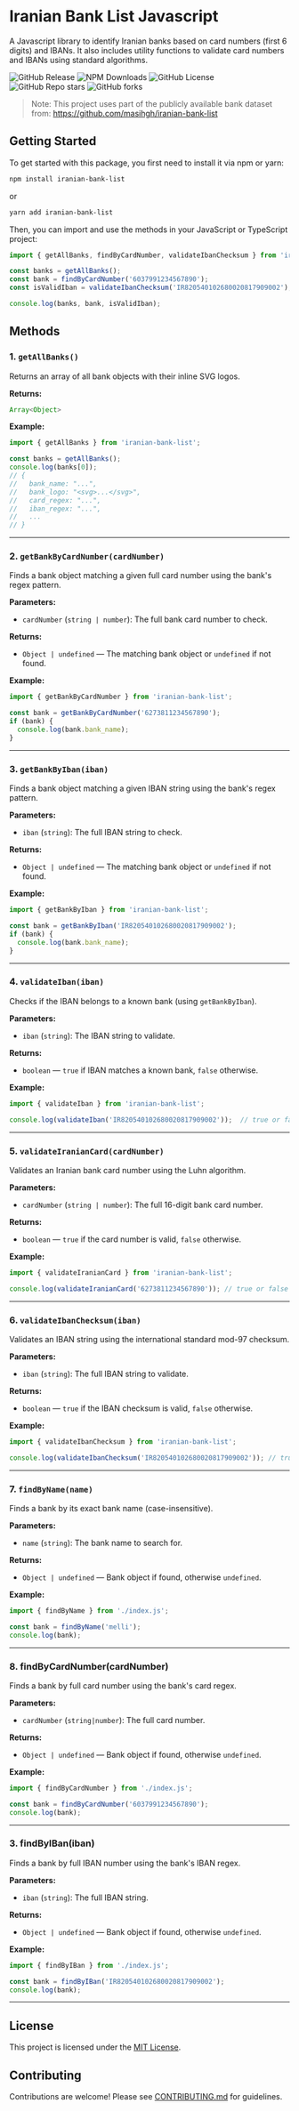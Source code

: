# Iranian Bank List Javascript

A Javascript library to identify Iranian banks based on card numbers (first 6 digits) and IBANs. It also includes utility functions to validate card numbers and IBANs using standard algorithms.

![GitHub Release](https://img.shields.io/github/v/release/masihgh/iranian-bank-list-js)
![NPM Downloads](https://img.shields.io/npm/d18m/iranian-bank-list?color=red)
![GitHub License](https://img.shields.io/github/license/masihgh/iranian-bank-list-js)
![GitHub Repo stars](https://img.shields.io/github/stars/masihgh/iranian-bank-list-js)
![GitHub forks](https://img.shields.io/github/forks/masihgh/iranian-bank-list-js)

> Note: This project uses part of the publicly available bank dataset from: <https://github.com/masihgh/iranian-bank-list>

## Getting Started

To get started with this package, you first need to install it via npm or yarn:

```bash
npm install iranian-bank-list
```

or

```bash
yarn add iranian-bank-list
```

Then, you can import and use the methods in your JavaScript or TypeScript project:

```js
import { getAllBanks, findByCardNumber, validateIbanChecksum } from 'iranian-bank-list';

const banks = getAllBanks();
const bank = findByCardNumber('6037991234567890');
const isValidIban = validateIbanChecksum('IR820540102680020817909002');

console.log(banks, bank, isValidIban);
```

## Methods

### 1. `getAllBanks()`

Returns an array of all bank objects with their inline SVG logos.

**Returns:**

```js
Array<Object>
```

**Example:**

```js
import { getAllBanks } from 'iranian-bank-list';

const banks = getAllBanks();
console.log(banks[0]);
// {
//   bank_name: "...",
//   bank_logo: "<svg>...</svg>",
//   card_regex: "...",
//   iban_regex: "...",
//   ...
// }
```

---

### 2. `getBankByCardNumber(cardNumber)`

Finds a bank object matching a given full card number using the bank's regex pattern.

**Parameters:**

- `cardNumber` (`string | number`): The full bank card number to check.

**Returns:**

- `Object | undefined` — The matching bank object or `undefined` if not found.

**Example:**

```js
import { getBankByCardNumber } from 'iranian-bank-list';

const bank = getBankByCardNumber('6273811234567890');
if (bank) {
  console.log(bank.bank_name);
}
```

---

### 3. `getBankByIban(iban)`

Finds a bank object matching a given IBAN string using the bank's regex pattern.

**Parameters:**

- `iban` (`string`): The full IBAN string to check.

**Returns:**

- `Object | undefined` — The matching bank object or `undefined` if not found.

**Example:**

```js
import { getBankByIban } from 'iranian-bank-list';

const bank = getBankByIban('IR820540102680020817909002');
if (bank) {
  console.log(bank.bank_name);
}
```

---

### 4. `validateIban(iban)`

Checks if the IBAN belongs to a known bank (using `getBankByIban`).

**Parameters:**

- `iban` (`string`): The IBAN string to validate.

**Returns:**

- `boolean` — `true` if IBAN matches a known bank, `false` otherwise.

**Example:**

```js
import { validateIban } from 'iranian-bank-list';

console.log(validateIban('IR820540102680020817909002'));  // true or false
```

---

### 5. `validateIranianCard(cardNumber)`

Validates an Iranian bank card number using the Luhn algorithm.

**Parameters:**

- `cardNumber` (`string | number`): The full 16-digit bank card number.

**Returns:**

- `boolean` — `true` if the card number is valid, `false` otherwise.

**Example:**

```js
import { validateIranianCard } from 'iranian-bank-list';

console.log(validateIranianCard('6273811234567890')); // true or false
```

---

### 6. `validateIbanChecksum(iban)`

Validates an IBAN string using the international standard mod-97 checksum.

**Parameters:**

- `iban` (`string`): The full IBAN string to validate.

**Returns:**

- `boolean` — `true` if the IBAN checksum is valid, `false` otherwise.

**Example:**

```js
import { validateIbanChecksum } from 'iranian-bank-list';

console.log(validateIbanChecksum('IR820540102680020817909002')); // true or false
```

---

### 7. `findByName(name)`

Finds a bank by its exact bank name (case-insensitive).

**Parameters:**

- `name` (`string`): The bank name to search for.

**Returns:**

- `Object | undefined` — Bank object if found, otherwise `undefined`.

**Example:**

```js
import { findByName } from './index.js';

const bank = findByName('melli');
console.log(bank);
```

---

### 8. findByCardNumber(cardNumber)

Finds a bank by full card number using the bank's card regex.

**Parameters:**

- `cardNumber` (`string|number`): The full card number.

**Returns:**

- `Object | undefined` — Bank object if found, otherwise `undefined`.

**Example:**

```js
import { findByCardNumber } from './index.js';

const bank = findByCardNumber('6037991234567890');
console.log(bank);
```

---

### 3. findByIBan(iban)

Finds a bank by full IBAN number using the bank's IBAN regex.

**Parameters:**

- `iban` (`string`): The full IBAN string.

**Returns:**

- `Object | undefined` — Bank object if found, otherwise `undefined`.

**Example:**

```js
import { findByIBan } from './index.js';

const bank = findByIBan('IR820540102680020817909002');
console.log(bank);
```

---

## License

This project is licensed under the [MIT License](./LICENSE.md).

## Contributing

Contributions are welcome! Please see [CONTRIBUTING.md](./CONTRIBUTING.md) for guidelines.
